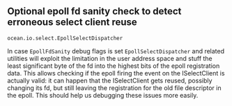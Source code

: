 ## Optional epoll fd sanity check to detect erroneous select client reuse

`ocean.io.select.EpollSelectDispatcher`

In case `EpollFdSanity` debug flags is set `EpollSelectDispatcher` and
related utilities will exploit the limitation in the user address space
and stuff the least significant byte of the fd into the highest bits
of the epoll registration data. This allows checking if the epoll firing
the event on the ISelectClient is actually valid: it can happen that the
ISelectClient gets reused, possibly changing its fd, but still leaving
the registration for the old file descriptor in the epoll. This should
help us debugging these issues more easily.

